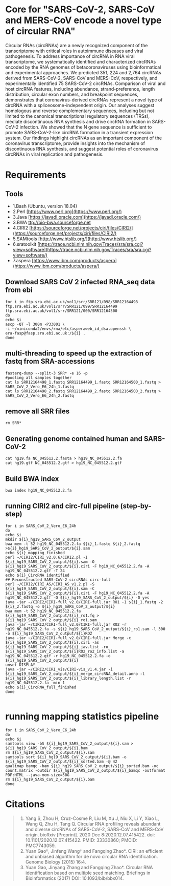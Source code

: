 
# Core for "SARS-CoV-2, SARS-CoV and MERS-CoV encode a novel type of circular RNA"

Circular RNAs (circRNAs) are a newly recognized component of the transcriptome with critical roles in autoimmune diseases and viral pathogenesis. To address importance of circRNA in RNA viral transcriptome, we systematically identified and characterized circRNAs encoded by the RNA genomes of betacoronaviruses using bioinformatical and experimental approaches. We predicted 351, 224 and 2,764 circRNAs derived from SARS-CoV-2, SARS-CoV and MERS-CoV, respectively, and experimentally identified 75 SARS-CoV-2 circRNAs. Comparison of viral and host circRNA features, including abundance, strand-preference, length distribution, circular exon numbers, and breakpoint sequences, demonstrates that coronavirus-derived circRNAs represent a novel type of circRNA with a spliceosome-independent origin. Our analyses suggest homologous and reverse complementary sequences, including but not limited to the canonical transcriptional regulatory sequences (TRSs), mediate discontinuous RNA synthesis and drive circRNA formation in SARS-CoV-2 infection. We showed that the N gene sequence is sufficient to promote SARS-CoV-2-like circRNA formation in a transient expression system. Our findings highlight circRNAs as an important component of the coronavirus transcriptome, provide insights into the mechanism of discontinuous RNA synthesis, and suggest potential roles of coronavirus circRNAs in viral replication and pathogenesis.
# Requirements
## Tools
- 1.Bash (Ubuntu, version 18.04)
- 2.Perl [https://www.perl.org](https://www.perl.org/)
- 3.Java [https://javadl.oracle.com](https://javadl.oracle.com/)
- 3.BWA [ttp://bio-bwa.sourceforge.net](http://bio-bwa.sourceforge.net/)
- 4.CIRI2 [https://sourceforge.net/projects/ciri/files/CIRI2/](https://sourceforge.net/projects/ciri/files/CIRI2/) 
- 5.SAMtools [http://www.htslib.org/](http://www.htslib.org/)
- 6.sratoolkit [https://trace.ncbi.nlm.nih.gov/Traces/sra/sra.cgi?view=software](https://trace.ncbi.nlm.nih.gov/Traces/sra/sra.cgi?view=software/)
- 7.aspera [https://www.ibm.com/products/aspera](https://www.ibm.com/products/aspera/)

##  Download SARS CoV 2 infected RNA_seq data from ebi
```Shell
for i in ftp.sra.ebi.ac.uk/vol1/srr/SRR121/098/SRR12164498 ftp.sra.ebi.ac.uk/vol1/srr/SRR121/099/SRR12164499 ftp.sra.ebi.ac.uk/vol1/srr/SRR121/000/SRR12164500
do
echo $i
ascp -QT -l 300m -P33001 \
-i ~/miniconda2/envs/rna/etc/asperaweb_id_dsa.openssh \
era-fasp@fasp.sra.ebi.ac.uk:/${i} .
done
```
## multi-threading to speed up the extraction of fastq from SRA-accessions

```Shell
fasterq-dump --split-3 SRR* -e 16 -p
#pooling all samples together
cat ls SRR12164498_1.fastq SRR12164499_1.fastq SRR12164500_1.fastq > SARS_CoV_2_Vero_E6_24h_1.fastq
cat ls SRR12164498_2.fastq SRR12164499_2.fastq SRR12164500_2.fastq > SARS_CoV_2_Vero_E6_24h_2.fastq
```
## remove all SRR files

```Shell
rm SRR*
```
## Generating genome contained human and SARS-CoV-2

```Shell
cat hg19.fa NC_045512.2.fasta > hg19_NC_045512.2.fa
cat hg19.gtf NC_045512.2.gtf > hg19_NC_045512.2.gtf
```

## Build  BWA index

```Shell
bwa index hg19_NC_045512.2.fa
```

## running CIRI2 and circ-full pipeline (step-by-step)
  
```Shell
for i in SARS_CoV_2_Vero_E6_24h
do
echo $i
mkdir ${i}_hg19_SARS_CoV_2_output
bwa mem -t 52 hg19_NC_045512.2.fa ${i}_1.fastq ${i}_2.fastq >${i}_hg19_SARS_CoV_2_output/${i}.sam
echo ${i}_mapping_finished
perl ~/CIRI2/CIRI_v2.0.6/CIRI2.pl -I ${i}_hg19_SARS_CoV_2_output/${i}.sam -O ${i}_hg19_SARS_CoV_2_output/${i}.ciri -F hg19_NC_045512.2.fa -A hg19_NC_045512.2.gtf -T 24
echo ${i}_CircRNA identified
## Reconstructed SARS-CoV-2 circRNAs circ-full
perl ~/CIRI2/CIRI_AS/CIRI_AS_v1.2.pl -S ${i}_hg19_SARS_CoV_2_output/${i}.sam -C ${i}_hg19_SARS_CoV_2_output/${i}.ciri -F hg19_NC_045512.2.fa -A hg19_NC_045512.2.gtf -O ${i}_hg19_SARS_CoV_2_output/${i} -D yes
java -jar ~/CIRI2/CIRI-full_v2.0/CIRI-full.jar RO1 -1 ${i}_1.fastq -2 ${i}_2.fastq -o ${i}_hg19_SARS_CoV_2_output/${i}
bwa mem -t 52 hg19_NC_045512.2.fa ${i}_hg19_SARS_CoV_2_output/${i}_ro1.fq > ${i}_hg19_SARS_CoV_2_output/${i}_ro1.sam
java -jar ~/CIRI2/CIRI-full_v2.0/CIRI-full.jar RO2 -r hg19_NC_045512.2.fa -s ${i}_hg19_SARS_CoV_2_output/${i}_ro1.sam -l 300 -o ${i}_hg19_SARS_CoV_2_output/${i}RO2
java -jar ~/CIRI2/CIRI-full_v2.0/CIRI-full.jar Merge -c ${i}_hg19_SARS_CoV_2_output/${i}.ciri -as ${i}_hg19_SARS_CoV_2_output/${i}_jav.list -ro ${i}_hg19_SARS_CoV_2_output/${i}RO2_ro2_info.list -a hg19_NC_045512.2.gtf -r hg19_NC_045512.2.fa -o ${i}_hg19_SARS_CoV_2_output/${i}
unset DISPLAY
java -jar ~/CIRI2/CIRI_vis/CIRI-vis_v1.4.jar -i ${i}_hg19_SARS_CoV_2_output/${i}_merge_circRNA_detail.anno -l ${i}_hg19_SARS_CoV_2_output/${i}_library_length.list -r hg19_NC_045512.2.fa -min 1
echo ${i}_CircRNA_full_finished
done
  
```
# running mapping statistics pipeline

```Shell
for i in SARS_CoV_2_Vero_E6_24h
do
echo $i
samtools view -bS ${i}_hg19_SARS_CoV_2_output/${i}.sam > ${i}_hg19_SARS_CoV_2_output/${i}.bam
rm ${i}_hg19_SARS_CoV_2_output/${i}.sam
samtools sort ${i}_hg19_SARS_CoV_2_output/${i}.bam -o ${i}_hg19_SARS_CoV_2_output/${i}_sorted.bam -@ 42
qualimap bamqc -bam ${i}_hg19_SARS_CoV_2_output/${i}_sorted.bam -oc count.matrix -outdir ${i}_hg19_SARS_CoV_2_output/${i}_bamqc -outformat PDF:HTML --java-mem-size=50G
rm ${i}_hg19_SARS_CoV_2_output/${i}.bam
done
```



# Citations


>1.  Yang S, Zhou H, Cruz-Cosme R, Liu M, Xu J, Niu X, Li Y, Xiao L, Wang Q, Zhu H, Tang Q. Circular RNA profiling reveals abundant and diverse circRNAs of SARS-CoV-2, SARS-CoV and MERS-CoV origin. bioRxiv [Preprint]. 2020 Dec 8:2020.12.07.415422. doi: 10.1101/2020.12.07.415422. PMID: 33330860; PMCID: PMC7743059.
>2.  Yuan Gao†, Jinfeng Wang† and Fangqing Zhao*. CIRI: an efficient and unbiased algorithm for de novo circular RNA identification. Genome Biology (2015) 16:4.
>3.  Yuan Gao, Jinyang Zhang and Fangqing Zhao*. Circular RNA identification based on multiple seed matching. Briefings in Bioinformatics (2017) DOI: 10.1093/bib/bbx014.


